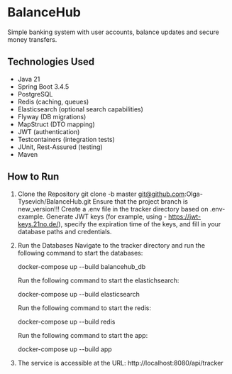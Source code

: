 # BalanceHub

Simple banking system with user accounts, balance updates and secure money transfers.

## Technologies Used

- Java 21
- Spring Boot 3.4.5
- PostgreSQL
- Redis (caching, queues)
- Elasticsearch (optional search capabilities)
- Flyway (DB migrations)
- MapStruct (DTO mapping)
- JWT (authentication)
- Testcontainers (integration tests)
- JUnit, Rest-Assured (testing)
- Maven

## How to Run
1. Clone the Repository
   git clone -b master git@github.com:Olga-Tysevich/BalanceHub.git
   Ensure that the project branch is new_version!!!
   Create a .env file in the tracker directory based on .env-example. 
   Generate JWT keys (for example, using - https://jwt-keys.21no.de/), specify the expiration time of the keys, and fill in your database paths and credentials.

2. Run the Databases
   Navigate to the tracker directory and run the following command to start the databases:

   docker-compose up --build balancehub_db

   Run the following command to start the elastichsearch:

   docker-compose up --build elasticsearch

   Run the following command to start the redis:

   docker-compose up --build redis

   Run the following command to start the app:

   docker-compose up --build app

3. The service is accessible at the URL: http://localhost:8080/api/tracker